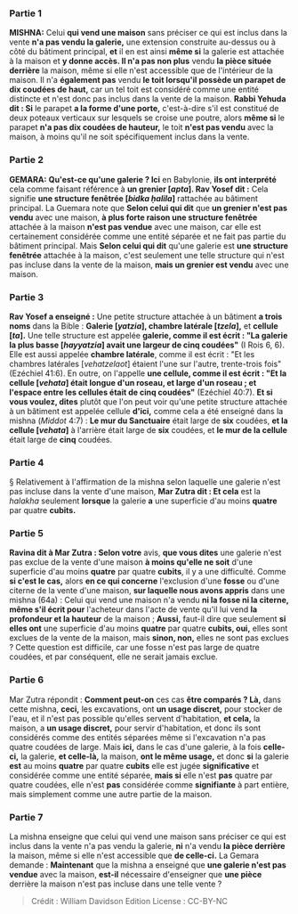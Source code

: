 
### Partie 1
<strong>MISHNA:</strong> Celui <b>qui vend une maison</b> sans préciser ce qui est inclus dans la vente <b>n'a pas vendu la galerie,</b> une extension construite au-dessus ou à côté du bâtiment principal, <b>et</b> il en est ainsi <b>même si</b> la galerie est attachée à la maison et <b>y donne accès. Il n'a pas non plus</b> vendu <b>la pièce située derrière</b> la maison, même si elle n'est accessible que de l'intérieur de la maison. Il n'a <b>également pas</b> vendu <b>le toit lorsqu'il possède un parapet de dix coudées de haut,</b> car un tel toit est considéré comme une entité distincte et n'est donc pas inclus dans la vente de la maison. <b>Rabbi Yehuda dit : Si</b> le parapet <b>a la forme d'une porte,</b> c'est-à-dire s'il est constitué de deux poteaux verticaux sur lesquels se croise une poutre, alors <b>même si</b> le parapet <b>n'a pas dix coudées de hauteur,</b> le toit <b>n'est pas vendu</b> avec la maison, à moins qu'il ne soit spécifiquement inclus dans la vente.

### Partie 2
<strong>GEMARA:</strong> <b>Qu'est-ce qu'une galerie ? Ici</b> en Babylonie, <b>ils ont interprété</b> cela comme faisant référence à <b>un grenier [<i>apta</i>]. Rav Yosef dit :</b> Cela signifie <b>une structure fenêtrée [<i>bidka ḥalila</i>]</b> rattachée au bâtiment principal. La Guemara note que <b>Selon celui qui dit</b> que <b>un grenier n'est pas vendu</b> avec une maison, <b>à plus forte raison une structure fenêtrée</b> attachée à la maison <b>n'est pas vendue</b> avec une maison, car elle est certainement considérée comme une entité séparée et ne fait pas partie du bâtiment principal. Mais <b>Selon celui qui dit</b> qu'une galerie est <b>une structure fenêtrée</b> attachée à la maison, c'est seulement une telle structure qui n'est pas incluse dans la vente de la maison, <b>mais un grenier est vendu</b> avec une maison.

### Partie 3
<b>Rav Yosef a enseigné :</b> Une petite structure attachée à un bâtiment <b>a trois noms</b> dans la Bible : <b>Galerie [<i>yatzia</i>], chambre latérale [<i>tzela</i>],</b> et <b>cellule [<i>ta</i>].</b> Une telle structure est appelée <b>galerie, comme il est écrit : "La galerie la plus basse [<i>hayyatzia</i>] avait une largeur de cinq coudées"</b> (I Rois 6, 6). Elle est aussi appelée <b>chambre latérale</b>, comme il est écrit : "Et les chambres latérales [<i>vehatzelaot</i>] étaient l'une sur l'autre, trente-trois fois"</b> (Ezéchiel 41:6). En outre, on l'appelle <b>une cellule, comme il est écrit : "Et la cellule [<i>vehata</i>] était longue d'un roseau, et large d'un roseau ; et l'espace entre les cellules était de cinq coudées"</b> (Ezéchiel 40:7). <b>Et si vous voulez, dites</b> plutôt que l'on peut voir qu'une petite structure attachée à un bâtiment est appelée cellule <b>d'ici,</b> comme cela a été enseigné dans la mishna (<i>Middot</i> 4:7) : <b>Le mur du Sanctuaire</b> était large de <b>six</b> coudées, <b>et la cellule [<i>vehata</i>]</b> à l'arrière était large de <b>six</b> coudées, et <b>le mur de la cellule</b> était large de <b>cinq</b> coudées.

### Partie 4
§ Relativement à l'affirmation de la mishna selon laquelle une galerie n'est pas incluse dans la vente d'une maison, <b>Mar Zutra dit : Et cela</b> est la <i>halakha</i> seulement <b>lorsque</b> la galerie <b>a</b> une superficie d'au moins <b>quatre</b> par quatre <b>cubits.</b>

### Partie 5
<b>Ravina dit à Mar Zutra : Selon votre</b> avis, <b>que vous dites</b> une galerie n'est pas exclue de la vente d'une maison <b>à moins qu'elle ne soit</b> d'une superficie d'au moins <b>quatre</b> par quatre <b>cubits</b>, il y a une difficulté. Comme <b>si c'est le cas,</b> alors <b>en ce qui concerne</b> l'exclusion d'une <b>fosse</b> ou d'une citerne de la vente d'une maison, <b>sur laquelle nous avons appris</b> dans une mishna (64a) : Celui qui vend une maison n'a vendu <b>ni la fosse ni la citerne, même s'il écrit pour</b> l'acheteur dans l'acte de vente qu'il lui vend <b>la profondeur et la hauteur</b> de la maison ; <b>Aussi,</b> faut-il dire que seulement <b>si elles ont</b> une superficie d'au moins <b>quatre</b> par quatre <b>cubits, oui,</b> elles sont exclues de la vente de la maison, mais <b>sinon, non,</b> elles ne sont pas exclues ? Cette question est difficile, car une fosse n'est pas large de quatre coudées, et par conséquent, elle ne serait jamais exclue.

### Partie 6
Mar Zutra répondit : <b>Comment peut-on</b> ces cas <b>être comparés ? Là,</b> dans cette mishna, <b>ceci,</b> les excavations, ont <b>un usage discret,</b> pour stocker de l'eau, et il n'est pas possible qu'elles servent d'habitation, <b>et cela,</b> la maison, a <b>un usage discret,</b> pour servir d'habitation, et donc ils sont considérés comme des entités séparées même si l'excavation n'a pas quatre coudées de large. Mais <b>ici,</b> dans le cas d'une galerie, à la fois <b>celle-ci,</b> la galerie, <b>et celle-là,</b> la maison, <b>ont le même usage,</b> et donc <b>si</b> la galerie <b>est</b> au moins <b>quatre</b> par quatre <b>cubits</b> elle est jugée <b>significative</b> et considérée comme une entité séparée, <b>mais si</b> elle n'est <b>pas</b> quatre par quatre coudées, elle n'est <b>pas</b> considérée comme <b>signifiante</b> à part entière, mais simplement comme une autre partie de la maison.

### Partie 7
La mishna enseigne que celui qui vend une maison sans préciser ce qui est inclus dans la vente n'a pas vendu la galerie, <b>ni</b> n'a vendu <b>la pièce derrière</b> la maison, même si elle n'est accessible que <b>de celle-ci.</b> La Gemara demande : <b>Maintenant</b> que la mishna a enseigné que <b>une galerie n'est pas vendue</b> avec la maison, <b>est-il</b> nécessaire</b> d'enseigner que <b>une pièce</b> derrière la maison n'est pas incluse dans une telle vente ?

>Crédit : William Davidson Edition
>License : CC-BY-NC